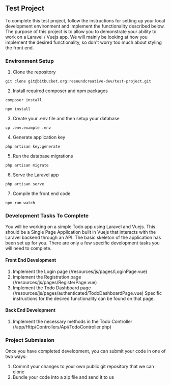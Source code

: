 ## Test Project

To complete this test project, follow the instructions for setting up your local development environment and implement the functionality described below. The purpose of this project is to allow you to demonstrate your ability to work on a Laravel / Vuejs app. We will mainly be looking at how you implement the desired functionality, so don't worry too much about styling the front end.

### Environment Setup

1. Clone the repository
```
git clone git@bitbucket.org:resoundcreative-dev/test-project.git
```
2. Install required composer and npm packages
```
composer install

npm install
```
3. Create your .env file and then setup your database
```
cp .env.example .env
```
4. Generate application key
```
php artisan key:generate
```
5. Run the database migrations
```
php artisan migrate
```
6. Serve the Laravel app
```
php artisan serve
```
7. Compile the front end code
```
npm run watch
```
### Development Tasks To Complete

You will be working on a simple Todo app using Laravel and Vuejs. This should be a Single Page Application built in Vuejs that interacts with the Laravel backend through an API. The basic skeleton of the application has been set up for you. There are only a few specific development tasks you will need to complete.

#### Front End Development
1. Implement the Login page (/resources/js/pages/LoginPage.vue)
2. Implement the Registration page (/resources/js/pages/RegisterPage.vue)
3. Implement the Todo Dashboard page (/resources/js/pages/authenticated/TodoDashboardPage.vue) Specific instructions for the desired functionality can be found on that page.

#### Back End Development
1. Implement the necessary methods in the Todo Controller (/app/Http/Controllers/Api/TodoController.php)

### Project Submission
Once you have completed development, you can submit your code in one of two ways:
1. Commit your changes to your own public git repository that we can clone
2. Bundle your code into a zip file and send it to us
